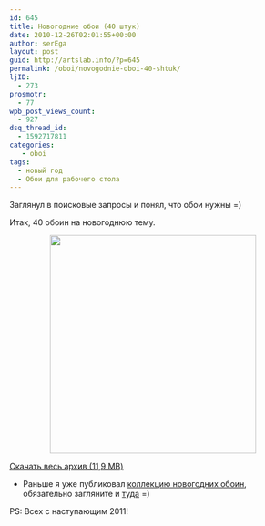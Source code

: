 ```yaml
---
id: 645
title: Новогодние обои (40 штук)
date: 2010-12-26T02:01:55+00:00
author: serEga
layout: post
guid: http://artslab.info/?p=645
permalink: /oboi/novogodnie-oboi-40-shtuk/
ljID:
  - 273
prosmotr:
  - 77
wpb_post_views_count:
  - 927
dsq_thread_id:
  - 1592717811
categories:
   - oboi
tags:
  - новый год
  - Обои для рабочего стола
---
```

Заглянул в поисковые запросы и понял, что обои нужны =)

Итак, 40 обоин на новогоднюю тему.



<center>
  <a href="http://artslab.info/wp-content/uploads/new_year_wallpapers.jpg" rel="lightbox[new year wallpapers]"><img class="aligncenter size-full wp-image-646" title="new_year_wallpapers" src="http://artslab.info/wp-content/uploads/new_year_wallpapers.jpg" alt="" width="362" height="383" srcset="http://googledrive.com/host/0B9lHVSSSdxdxd0hjdUdmRzY3Tjg/new_year_wallpapers.jpg 362w, http://googledrive.com/host/0B9lHVSSSdxdxd0hjdUdmRzY3Tjg/new_year_wallpapers-283x300.jpg 283w" sizes="(max-width: 362px) 100vw, 362px" /></a>
</center>

[Скачать весь архив (11,9 MB)](http://www.box.net/shared/th2a9trip0)

+ Раньше я уже публиковал [коллекцию новогодних обоин](artslab.info/2007/12/novogodnie-oboi/), обязательно загляните и [туда](artslab.info/2007/12/novogodnie-oboi/) =)

PS: Всех с наступающим 2011!